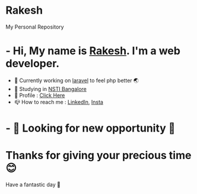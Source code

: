 # Rakesh
My Personal Repository
# - Hi, My name is [Rakesh](https://rkaybhaker.github.io/Profile/). I'm a web developer.
- :pushpin: Currently working on [laravel](https://laravel.com/) to feel php better :earth_asia:
- :school: Studying in [NSTI Bangalore](https://nstibengaluru.dgt.gov.in/)
- :man: Profile : [Click Here](https://rkaybhaker.github.io/Profile/)
- :mailbox_closed: How to reach me : [LinkedIn](https://www.linkedin.com/in/rakesh-048665177), [Insta](https://www.instagram.com/r_kay_bhaker/)
# - :flashlight: Looking for new opportunity :electric_plug:


# Thanks for giving your precious time :blush:
Have a fantastic day :bouquet:
